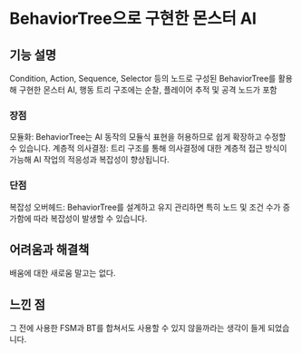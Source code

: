 # BehaviorTree으로 구현한 몬스터 AI

## 기능 설명
  Condition, Action, Sequence, Selector 등의 노드로 구성된 BehaviorTree를 활용해 구현한 몬스터 AI, 행동 트리 구조에는 순찰, 플레이어 추적 및 공격 노드가 포함

 ### 장점
 모듈화: BehaviorTree는 AI 동작의 모듈식 표현을 허용하므로 쉽게 확장하고 수정할 수 있습니다.
 계층적 의사결정: 트리 구조를 통해 의사결정에 대한 계층적 접근 방식이 가능해 AI 작업의 적응성과 복잡성이 향상됩니다.
 
 ### 단점
 복잡성 오버헤드: BehaviorTree를 설계하고 유지 관리하면 특히 노드 및 조건 수가 증가함에 따라 복잡성이 발생할 수 있습니다.
 
## 어려움과 해결책
 배움에 대한 새로움 말고는 없다.
 
## 느낀 점
 그 전에 사용한 FSM과 BT를 합쳐서도 사용할 수 있지 않을까라는 생각이 들게 되었습니다.
  <!--
## 추가로 개선하고 싶은 부분
 
## 유튜브
 [![Video Label](http://img.youtube.com/vi/8353UCighWs/0.jpg)](https://youtu.be/8353UCighWs)   
 -->
